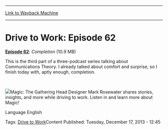 
---
[Link to Wayback Machine](https://web.archive.org/web/20141110194208/http://magic.wizards.com/en/articles/podcasts/144906)

[_metadata_:generator]:- "Drupal 7 (http://drupal.org)"
[_metadata_:node]:- "144906"
[_metadata_:source]:- "div-main"
[_metadata_:title]:- "Drive to Work: Episode 62"
[_metadata_:wayback_capture_timestamp]:- "2014-11-10 19:42:08"
[_metadata_:wayback_raw_url]:- "https://web.archive.org/web/20141110194208id_/http://magic.wizards.com/en/articles/podcasts/144906"
[_metadata_:wayback_url]:- "http://magic.wizards.com/en/articles/podcasts/144906"
---





Drive to Work: Episode 62
=========================


 







[**Episode 62**](http://media.wizards.com/podcasts/magic/drivetowork62completion.mp3): *Completion* (10.9 MB)


This is the third part of a three-podcast series talking about Communications Theory. I already talked about comfort and surprise, so I finish today with, aptly enough, completion.


 


![](https://media.magic.wizards.com/image_legacy_migration/magic/images/mtgcom/authorpics/authorpic_markrosewater.jpg)Magic: The Gathering Head Designer Mark Rosewater shares stories, insights, and more while driving to work. Listen in and learn more about Magic!



Language 
 English

Tags: [Drive to Work](/en/tags/drive-work)Content Published: Tuesday, December 17, 2013 - 12:45  

 
  

  







